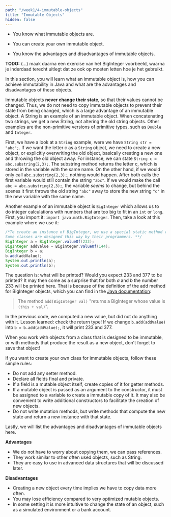 ```yaml
---
path: "/week1/4-immutable-objects"
title: "Immutable Objects"
hidden: false
---
```


<text-box variant='learningObjectives' name='Learning Objectives'>

- You know what immutable objects are.

- You can create your own immutable object.

- You know the advantages and disadvantages of immutable objects.

</text-box>

**TODO:** (...) maak daarna een exercise van het BigInteger voorbeeld, waarna je inderdaad terecht uitlegt dat ze ook op moeten letten hoe je het gebruikt.

In this section, you will learn what an immutable object is, how you can achieve immutability in Java and what are the advantages and disadvantages of these objects.

Immutable objects **never change their state**, so that their values cannot be changed. Thus, we do not need to copy immutable objects to prevent their state from being changed, which is a large advantage of an immutable object. A String is an example of an immutable object. When concatenating two strings, we get a new String, not altering the old string objects. Other examples are the non-primitive versions of primitive types, such as `Double` and `Integer`.

First, we have a look at a `String` example, were we have `String str = "abc";`. 
If we want the letter c as a `String` object, we need to create a new object, or explicitly overwriting the old object, basically creating a new one and throwing the old object away. 
For instance, we can state `String c = abc.substring(2,3);`.
The substring method returns the letter c, which is stored in the variable with the same name. 
On the other hand, if we would only call `abc.substring(2,3);`, nothing would happen. 
After both calls the first variable would still contain the string `"abc"`.
If we would make the call `abc = abc.substring(2,3);`, the variable _seems_ to change, but behind the scenes it first throws the old string `"abc"` away to store the new string `"c"` in the new variable with the same name.

Another example of an immutable object is `BigInteger` which allows us to do integer calculations with numbers that are too big to fit in an `int` or `long`.
First, you import it: `import java.math.BigInteger`. Then, take a look at this example where we use it:

```java
/*To create an instance of BigInteger, we use a special static method valueOf, not a constructor.
Some classes are designed this way by their programmers. **/
BigInteger a = BigInteger.valueOf(233);
BigInteger addValue = Biginteger.ValueOf(144);
BigInteger b = a;
b.add(addValue);
System.out.println(a);
System.out.println(b);
```

The question is: what will be printed? Would you expect 233 and 377 to be printed? 
It may then come as a surprise that for both _a_ and _b_ the number 233 will be printed here. That is because of the definition of the add method for BigInteger objects, which you can find in the [Java documentation](https://docs.oracle.com/javase/8/docs/api/java/math/BigInteger.html):

> The method `add(BigInteger val)` "returns a BigInteger whose value is `(this + val)`".

In the previous code, we computed a new value, but did not do anything with it. Lesson learned: check the return type! If we change `b.add(addValue)` into `b = b.add(addValue);`, it will print 233 and 377.

<text-box variant="hint" name="Store immutable values">
When you work with objects from a class that is designed to be immutable, or with methods that produce the result
as a new object, don't forget to save that object!
</text-box>

If you want to create your own class for immutable objects, follow these simple rules:
- Do not add any setter method.
- Declare all fields final and private.
- If a field is a mutable object itself, create copies of it for getter methods.
- If a mutable object is passed as an argument to the constructor, it must be assigned to a variable to create a immutable copy of it. It may also be convenient to write additional constructors to facilitate the creation of new objects.
- Do not write mutation methods, but write methods that compute the new state and return a new instance with that state.

Lastly, we will list the advantages and disadvantages of immutable objects here.

<text-box title="Advantages and Disadvantages">

**Advantages**
- We do not have to worry about copying them, we can pass references.
- They work similar to other often used objects, such as String.
- They are easy to use in advanced data structures that will be discussed later.

**Disadvantages**
- Creating a new object every time implies we have to copy data more often.
- You may lose efficiency compared to very optimized mutable objects.
- In some setting it is more intuitive to change the state of an object, such as a simulated environment or a bank account.
</text-box>
